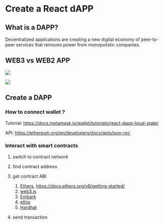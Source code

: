 # Create a React dAPP

## What is a DAPP?

Decentralized applications are creating a new digital economy of peer-to-peer services that removes power from monopolistic companies.


## WEB3 vs WEB2 APP

![](https://img.learnblockchain.cn/learnweb2-vs-web3-cloudflare.webp)

![](https://img.learnblockchain.cn/learn/202401191018515.png)

## Create a DAPP
### How to connect wallet ?

Tutorial:  https://docs.metamask.io/wallet/tutorials/react-dapp-local-state/

API: https://ethereum.org/en/developers/docs/apis/json-rpc

### Interact with smart contracts

1. switch to contract network
2. find contract address
3. get contract ABI
   1. [Ethers](https://www.npmjs.com/package/ethers), https://docs.ethers.org/v6/getting-started/
   2. [web3.js](https://www.npmjs.com/package/web3)
   3. [Embark](https://framework.embarklabs.io/)
   4. [ethjs](https://www.npmjs.com/package/ethjs)
   5. [Hardhat](https://hardhat.org/)

4. send transaction

